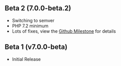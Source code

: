## Beta 2 (7.0.0-beta.2)

- Switching to semver
- PHP 7.2 minimum
- Lots of fixes, view the [Github Milestone](https://github.com/nabeelio/phpvms/milestone/2?closed=1) for details

## Beta 1 (v7.0.0-beta)

- Initial Release
